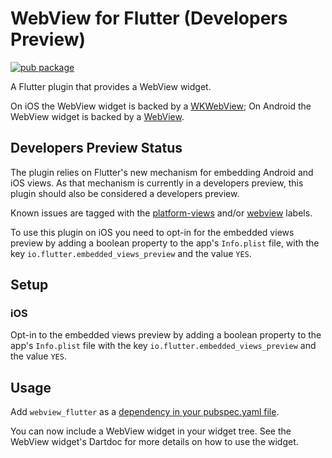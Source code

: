 # WebView for Flutter (Developers Preview)

[![pub package](https://img.shields.io/pub/v/webview_flutter.svg)](https://pub.dartlang.org/packages/webview_flutter)

A Flutter plugin that provides a WebView widget.

On iOS the WebView widget is backed by a [WKWebView](https://developer.apple.com/documentation/webkit/wkwebview);
On Android the WebView widget is backed by a [WebView](https://developer.android.com/reference/android/webkit/WebView).

## Developers Preview Status

The plugin relies on Flutter's new mechanism for embedding Android and iOS views.
As that mechanism is currently in a developers preview, this plugin should also be
considered a developers preview.

Known issues are tagged with the [platform-views](https://github.com/flutter/flutter/labels/a%3A%20platform-views) and/or [webview](https://github.com/flutter/flutter/labels/p%3A%20webview) labels.

To use this plugin on iOS you need to opt-in for the embedded views preview by
adding a boolean property to the app's `Info.plist` file, with the key `io.flutter.embedded_views_preview`
and the value `YES`.

## Setup

### iOS
Opt-in to the embedded views preview by adding a boolean property to the app's `Info.plist` file
with the key `io.flutter.embedded_views_preview` and the value `YES`.

## Usage
Add `webview_flutter` as a [dependency in your pubspec.yaml file](https://flutter.io/platform-plugins/).

You can now include a WebView widget in your widget tree.
See the WebView widget's Dartdoc for more details on how to use the widget.

